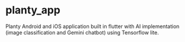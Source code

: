 # planty_app

Planty Android and iOS application built in flutter with AI implementation (image classification and Gemini chatbot) using Tensorflow lite.